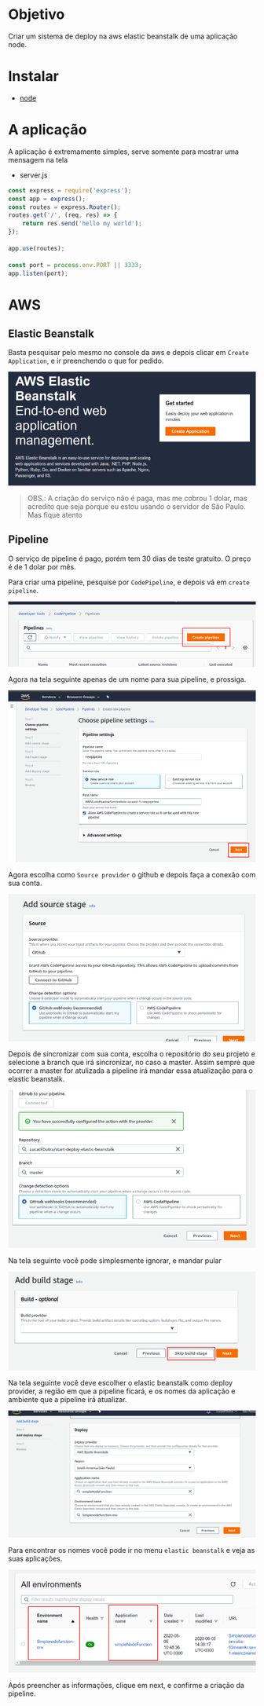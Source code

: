 # Objetivo
Criar um sistema de deploy na aws elastic beanstalk de uma aplicação node.

# Instalar
- [node](https://nodejs.org/en/)

# A aplicação
A aplicação é extremamente simples, serve somente para mostrar uma mensagem na tela

- server.js
```JavaScript
const express = require('express');
const app = express();
const routes = express.Router();
routes.get('/', (req, res) => {
    return res.send('hello my world');
});

app.use(routes);

const port = process.env.PORT || 3333;
app.listen(port);
```

# AWS
## Elastic Beanstalk
Basta pesquisar pelo mesmo no console da aws e depois clicar em `Create Application`, e ir preenchendo o que for pedido.

<img src='./img/fig001.png' />

> OBS.: A criação do serviço não é paga, mas me cobrou 1 dolar, mas acredito que seja porque eu estou usando o servidor de São Paulo. Mas fique atento

## Pipeline
O serviço de pipeline é pago, porém tem 30 dias de teste gratuito. O preço é de 1 dolar por mês.

Para criar uma pipeline, pesquise por `CodePipeline`, e depois vá em `create pipeline`.

<img src='./img/fig002.png' />

Agora na tela seguinte apenas de um nome para sua pipeline, e prossiga.

<img src='./img/fig003.png' />

Agora escolha como `Source provider` o github e depois faça a conexão com sua conta.

<img src='./img/fig004.png' />

Depois de sincronizar com sua conta, escolha o repositório do seu projeto e selecione a branch que irá sincronizar, no caso a master. Assim sempre que ocorrer a master for atulizada a pipeline irá mandar essa atualização para o elastic beanstalk.

<img src='./img/fig005.png' />

Na tela seguinte você pode simplesmente ignorar, e mandar pular

<img src='./img/fig006.png' />

Na tela seguinte você deve escolher o elastic beanstalk como deploy provider, a região em que a pipeline ficará, e os nomes da aplicação e ambiente que a pipeline irá atualizar.

<img src='./img/fig007.png' />

Para encontrar os nomes você pode ir no menu `elastic beanstalk` e veja as suas aplicações.

<img src='./img/fig008.png' />

Após preencher as informações, clique em next, e confirme a criação da pipeline.
